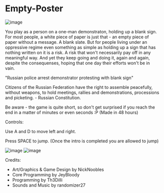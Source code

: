 # Empty-Poster
![image](https://user-images.githubusercontent.com/23434956/167765804-c437d9c2-46f3-4dbe-8275-9618d7d62a3f.png)

You play as a person on a one-man demonstraton, holding up a blank sign. For most people, a white piece of paper is just that - an empty piece of paper without a message. A blank slate. But for people living under an oppressive regime even something as simple as holding up a sign that has nothing written on it is a risk.  A risk that won't necessarily pay off in any meaningful way. And yet they keep going and doing it, again and again, despite the consequenses, hoping that one day their efforts won't be in vain.

"Russian police arrest demonstrator protesting with blank sign"

Citizens of the Russian Federation have the right to assemble peacefully, without weapons, to hold meetings, rallies and demonstrations, processions and picketing. - Russian Constitution.

Be aware - the game is quite short, so don't get surprised if you reach the end in a matter of minutes or even seconds :P (Made in 48 hours)



Controls: 

 Use A and D to move left and right. 

Press SPACE to jump. (Once the intro is completed you are allowed to jump) 

![image](https://user-images.githubusercontent.com/23434956/167765716-643fb97e-bb43-4186-a5ea-cf1ff669cfd8.png)
![image](https://user-images.githubusercontent.com/23434956/167765721-6cf3463d-ee42-4e7a-adcc-fa1313371c64.png)


Credits: 
- Art/Graphics & Game Design by NickNoobles 
- Core Programming by JeyBloody 
- Programming by Th3Dilli 
- Sounds and Music by randomizer27
